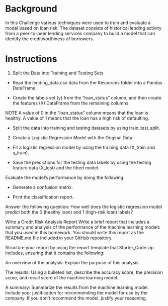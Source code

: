#  Background


In this Challenge various techniques were used to train and evaluate a model based on loan risk. The dataset consists of historical lending activity from a peer-to-peer lending services company to build a model that can identify the creditworthiness of borrowers.

#  Instructions


1. Split the Data into Training and Testing Sets


-  Read the lending_data.csv data from the Resources folder into a Pandas DataFrame.

-  Create the labels set (y) from the “loan_status” column, and then create the features (X) DataFrame from the remaining columns.

NOTE
A value of 0 in the “loan_status” column means that the loan is healthy. A value of 1 means that the loan has a high risk of defaulting.

- Split the data into training and testing datasets by using train_test_split.

2. Create a Logistic Regression Model with the Original Data


- Fit a logistic regression model by using the training data (X_train and y_train).

- Save the predictions for the testing data labels by using the testing feature data (X_test) and the fitted model.

Evaluate the model’s performance by doing the following:

- Generate a confusion matrix.

-  Print the classification report.

Answer the following question: How well does the logistic regression model predict both the 0 (healthy loan) and 1 (high-risk loan) labels?

Write a Credit Risk Analysis Report
Write a brief report that includes a summary and analysis of the performance of the machine learning models that you used in this homework. You should write this report as the README.md file included in your GitHub repository.

Structure your report by using the report template that Starter_Code.zip includes, ensuring that it contains the following:

An overview of the analysis: Explain the purpose of this analysis.

The results: Using a bulleted list, describe the accuracy score, the precision score, and recall score of the machine learning model.

A summary: Summarize the results from the machine learning model. Include your justification for recommending the model for use by the company. If you don’t recommend the model, justify your reasoning.
